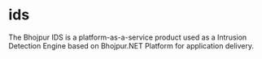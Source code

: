 # ids
The Bhojpur IDS is a platform-as-a-service product used as a Intrusion Detection Engine based on Bhojpur.NET Platform for application delivery.
